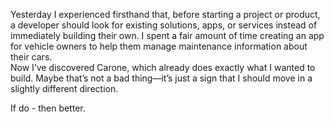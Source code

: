 Yesterday I experienced firsthand that, before starting a project or product, a developer should look for existing solutions, apps, or services instead of immediately building their own. I spent a fair amount of time creating an app for vehicle owners to help them manage maintenance information about their cars.  
Now I’ve discovered Carone, which already does exactly what I wanted to build. Maybe that’s not a bad thing—it’s just a sign that I should move in a slightly different direction.

If do - then better.